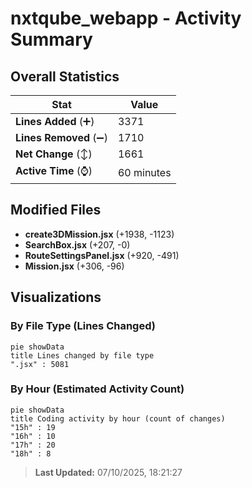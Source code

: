# nxtqube_webapp - Activity Summary 

## Overall Statistics

| Stat                   | Value                                                             |
| ---------------------- | ----------------------------------------------------------------- |
| **Lines Added** (➕)   | 3371                                          |
| **Lines Removed** (➖) | 1710                                        |
| **Net Change** (↕)    | 1661                |
| **Active Time** (⌚)   | 60 minutes |


## Modified Files
- **create3DMission.jsx** (+1938, -1123)
- **SearchBox.jsx** (+207, -0)
- **RouteSettingsPanel.jsx** (+920, -491)
- **Mission.jsx** (+306, -96)

## Visualizations

### By File Type (Lines Changed)

```mermaid
pie showData
title Lines changed by file type
".jsx" : 5081
```

### By Hour (Estimated Activity Count)

```mermaid
pie showData
title Coding activity by hour (count of changes)
"15h" : 19
"16h" : 10
"17h" : 20
"18h" : 8
```


> **Last Updated:** 07/10/2025, 18:21:27
